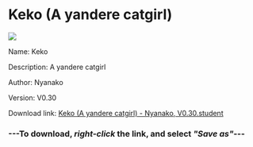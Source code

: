 # Keko (A yandere catgirl)

<img src = "https://raw.githubusercontent.com/Arbiter1223/Daigaku-Gurashi-Custom-Students/master/Students/Files/Keko%20(A%20yandere%20catgirl).png">

Name: Keko

Description: A yandere catgirl

Author: Nyanako

Version: V0.30

Download link: <a href="https://raw.githubusercontent.com/Arbiter1223/Daigaku-Gurashi-Custom-Students/master/Students/Files/Keko%20(A%20yandere%20catgirl)%20-%20Nyanako%2C%20V0.30.student">Keko (A yandere catgirl) - Nyanako, V0.30.student</a>

### ---**To download, _right-click_ the link, and select _"Save as"_**---
